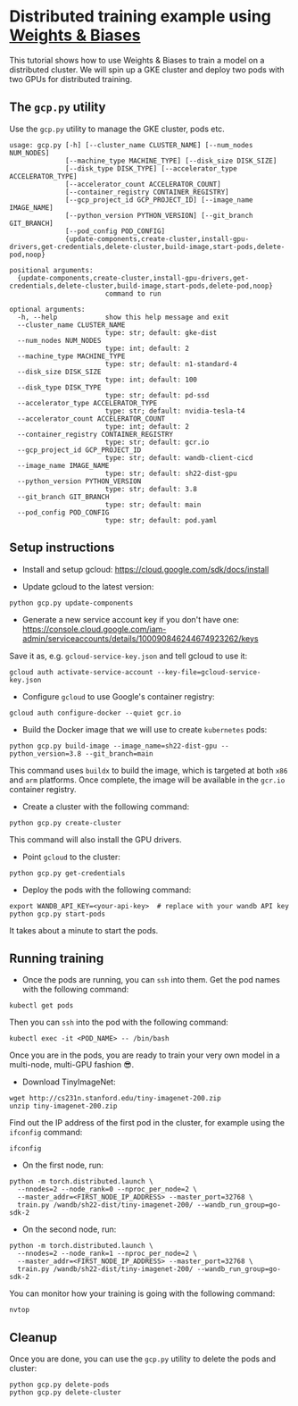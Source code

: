 # Distributed training example using [Weights & Biases](https://wandb.ai)

This tutorial shows how to use Weights & Biases to train a model on a distributed cluster.
We will spin up a GKE cluster and deploy two pods with two GPUs for distributed training.

## The `gcp.py` utility

Use the `gcp.py` utility to manage the GKE cluster, pods etc.

```shell
usage: gcp.py [-h] [--cluster_name CLUSTER_NAME] [--num_nodes NUM_NODES]
              [--machine_type MACHINE_TYPE] [--disk_size DISK_SIZE]
              [--disk_type DISK_TYPE] [--accelerator_type ACCELERATOR_TYPE]
              [--accelerator_count ACCELERATOR_COUNT]
              [--container_registry CONTAINER_REGISTRY]
              [--gcp_project_id GCP_PROJECT_ID] [--image_name IMAGE_NAME]
              [--python_version PYTHON_VERSION] [--git_branch GIT_BRANCH]
              [--pod_config POD_CONFIG]
              {update-components,create-cluster,install-gpu-drivers,get-credentials,delete-cluster,build-image,start-pods,delete-pod,noop}

positional arguments:
  {update-components,create-cluster,install-gpu-drivers,get-credentials,delete-cluster,build-image,start-pods,delete-pod,noop}
                        command to run

optional arguments:
  -h, --help            show this help message and exit
  --cluster_name CLUSTER_NAME
                        type: str; default: gke-dist
  --num_nodes NUM_NODES
                        type: int; default: 2
  --machine_type MACHINE_TYPE
                        type: str; default: n1-standard-4
  --disk_size DISK_SIZE
                        type: int; default: 100
  --disk_type DISK_TYPE
                        type: str; default: pd-ssd
  --accelerator_type ACCELERATOR_TYPE
                        type: str; default: nvidia-tesla-t4
  --accelerator_count ACCELERATOR_COUNT
                        type: int; default: 2
  --container_registry CONTAINER_REGISTRY
                        type: str; default: gcr.io
  --gcp_project_id GCP_PROJECT_ID
                        type: str; default: wandb-client-cicd
  --image_name IMAGE_NAME
                        type: str; default: sh22-dist-gpu
  --python_version PYTHON_VERSION
                        type: str; default: 3.8
  --git_branch GIT_BRANCH
                        type: str; default: main
  --pod_config POD_CONFIG
                        type: str; default: pod.yaml
```


## Setup instructions

- Install and setup gcloud: https://cloud.google.com/sdk/docs/install

- Update gcloud to the latest version:
```shell
python gcp.py update-components
```

- Generate a new service account key if you don't have one:
https://console.cloud.google.com/iam-admin/serviceaccounts/details/100090846244674923262/keys

Save it as, e.g. `gcloud-service-key.json` and tell gcloud to use it:
```shell
gcloud auth activate-service-account --key-file=gcloud-service-key.json
```

- Configure `gcloud` to use Google's container registry:
```shell
gcloud auth configure-docker --quiet gcr.io
```

- Build the Docker image that we will use to create `kubernetes` pods:
```shell
python gcp.py build-image --image_name=sh22-dist-gpu --python_version=3.8 --git_branch=main
```
This command uses `buildx` to build the image, which is targeted at both `x86` and `arm` platforms.
Once complete, the image will be available in the `gcr.io` container registry.

- Create a cluster with the following command:
```shell
python gcp.py create-cluster
```
This command will also install the GPU drivers.

- Point `gcloud` to the cluster:
```shell
python gcp.py get-credentials
```

- Deploy the pods with the following command:
```shell
export WANDB_API_KEY=<your-api-key>  # replace with your wandb API key
python gcp.py start-pods
```
It takes about a minute to start the pods.

## Running training

- Once the pods are running, you can `ssh` into them.
Get the pod names with the following command:
```shell
kubectl get pods
```

Then you can `ssh` into the pod with the following command:
```shell
kubectl exec -it <POD_NAME> -- /bin/bash
```

Once you are in the pods, you are ready to train your very own model in a
multi-node, multi-GPU fashion :sunglasses:.

- Download TinyImageNet:
```shell
wget http://cs231n.stanford.edu/tiny-imagenet-200.zip
unzip tiny-imagenet-200.zip
```

Find out the IP address of the first pod in the cluster, for example using the `ifconfig` command:
```shell
ifconfig
```

- On the first node, run:
```shell
python -m torch.distributed.launch \
  --nnodes=2 --node_rank=0 --nproc_per_node=2 \
  --master_addr=<FIRST_NODE_IP_ADDRESS> --master_port=32768 \
  train.py /wandb/sh22-dist/tiny-imagenet-200/ --wandb_run_group=go-sdk-2
```

- On the second node, run:
```shell
python -m torch.distributed.launch \
  --nnodes=2 --node_rank=1 --nproc_per_node=2 \
  --master_addr=<FIRST_NODE_IP_ADDRESS> --master_port=32768 \
  train.py /wandb/sh22-dist/tiny-imagenet-200/ --wandb_run_group=go-sdk-2
```

You can monitor how your training is going with the following command:
```shell
nvtop
```

## Cleanup

Once you are done, you can use the `gcp.py` utility to delete the pods and cluster:
```shell
python gcp.py delete-pods
python gcp.py delete-cluster
```
